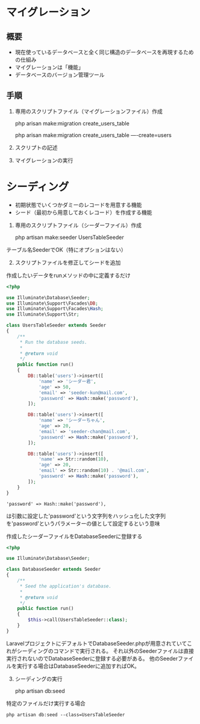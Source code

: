 # マイグレーション
## 概要

- 現在使っているデータベースと全く同じ構造のデータベースを再現するための仕組み
- マイグレーションは「機能」
- データベースのバージョン管理ツール

## 手順

1. 専用のスクリプトファイル（マイグレーションファイル）作成

    php arisan make:migration create_users_table

    php arisan make:migration create_users_table —-create=users


2. スクリプトの記述
3. マイグレーションの実行

# シーディング

- 初期状態でいくつかダミーのレコードを用意する機能
- シード（最初から用意しておくレコード）を作成する機能

1. 専用のスクリプトファイル（シーダーファイル）作成

    php artisan make:seeder UsersTableSeeder

テーブル名SeederでOK（特にオプションはない）

2. スクリプトファイルを修正してシードを追加

作成したいデータをrunメソッドの中に定義するだけ

```php
<?php

use Illuminate\Database\Seeder;
use Illuminate\Support\Facades\DB;
use Illuminate\Support\Facades\Hash;
use Illuminate\Support\Str;

class UsersTableSeeder extends Seeder
{
    /**
     * Run the database seeds.
     *
     * @return void
     */
    public function run()
    {
        DB::table('users')->insert([
            'name' => 'シーダー君',
            'age' => 50,
            'email' => 'seeder-kun@mail.com',
            'password' => Hash::make('password'),
        ]);

        DB::table('users')->insert([
            'name' => 'シーダーちゃん',
            'age' => 20,
            'email' => 'seeder-chan@mail.com',
            'password' => Hash::make('password'),
        ]);

        DB::table('users')->insert([
            'name' => Str::random(10),
            'age' => 20,
            'email' => Str::random(10) . '@mail.com',
            'password' => Hash::make('password'),
        ]);
    }
}
```

    'password' => Hash::make('password'),

は引数に設定した'password'という文字列をハッシュ化した文字列を'password'というパラメーターの値として設定するという意味

作成したシーダーファイルをDatabaseSeederに登録する

```php
<?php

use Illuminate\Database\Seeder;

class DatabaseSeeder extends Seeder
{
    /**
     * Seed the application's database.
     *
     * @return void
     */
    public function run()
    {
        $this->call(UsersTableSeeder::class);
    }
}
```

LaravelプロジェクトにデフォルトでDatabaseSeeder.phpが用意されていてこれがシーディングのコマンドで実行される。
それ以外のSeederファイルは直接実行されないのでDatabaseSeederに登録する必要がある。
他のSeederファイルを実行する場合はDatabaseSeederに追加すればOK。


3. シーディングの実行

    php artisan db:seed

特定のファイルだけ実行する場合

    php artisan db:seed --class=UsersTableSeeder